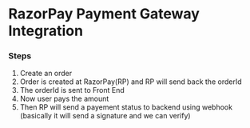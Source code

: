 # RazorPay Payment Gateway Integration


### Steps 
1. Create an order
2. Order is created at RazorPay(RP) and RP will send back the orderId
3. The orderId is sent to Front End
4. Now user pays the amount
5. Then RP will send a payement status to backend using webhook (basically it will send a signature and we can verify) 